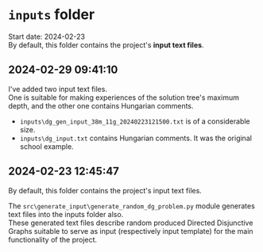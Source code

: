 
# `inputs` folder

Start date: 2024-02-23  
By default, this folder contains the project's **input text files**.

## 2024-02-29 09:41:10

I've added two input text files.  
One is suitable for making experiences of the solution tree's maximum depth,
and the other one contains Hungarian comments.

- `inputs\dg_gen_input_38m_11g_20240223121500.txt` is of a considerable size.
- `inputs\dg_input.txt` contains Hungarian comments. It was the original school example.

## 2024-02-23 12:45:47

By default, this folder contains the project's input text files.

The `src\generate_input\generate_random_dg_problem.py` module generates
text files into the inputs folder also.  
These generated text files describe random produced Directed Disjunctive
Graphs suitable to serve as input (respectively input template) for
the main functionality of the project.
